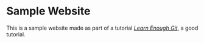 # Sample Website

This is a sample website made as part of a tutorial [*Learn Enough Git*](http://learnenough.com/git-tutorial), a good tutorial. 
